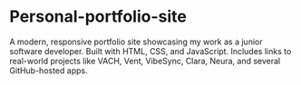 # Personal-portfolio-site
A modern, responsive portfolio site showcasing my work as a junior software developer. Built with HTML, CSS, and JavaScript. Includes links to real-world projects like VACH, Vent, VibeSync, Clara, Neura, and several GitHub-hosted apps.
